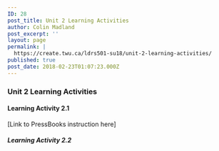 ```yaml
---
ID: 28
post_title: Unit 2 Learning Activities
author: Colin Madland
post_excerpt: ''
layout: page
permalink: |
  https://create.twu.ca/ldrs501-su18/unit-2-learning-activities/
published: true
post_date: 2018-02-23T01:07:23.000Z
---
```


### Unit 2 Learning Activities

#### Learning Activity 2.1

\[Link to PressBooks instruction here\]

##### Learning Activity 2.2



